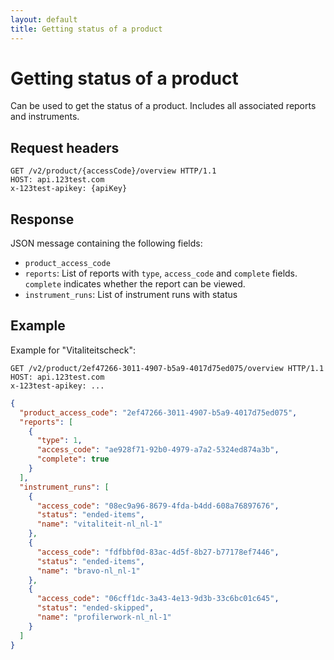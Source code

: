 ```yaml
---
layout: default
title: Getting status of a product
---
```


# Getting status of a product

Can be used to get the status of a product. Includes all associated reports and instruments.

## Request headers

```
GET /v2/product/{accessCode}/overview HTTP/1.1
HOST: api.123test.com
x-123test-apikey: {apiKey}
```

## Response

JSON message containing the following fields:

- `product_access_code`
- `reports`: List of reports with `type`, `access_code` and `complete` fields. `complete` indicates whether the report can be viewed.
- `instrument_runs`: List of instrument runs with status

## Example

Example for "Vitaliteitscheck":

```
GET /v2/product/2ef47266-3011-4907-b5a9-4017d75ed075/overview HTTP/1.1
HOST: api.123test.com
x-123test-apikey: ...
```

```json
{
  "product_access_code": "2ef47266-3011-4907-b5a9-4017d75ed075",
  "reports": [
    {
      "type": 1,
      "access_code": "ae928f71-92b0-4979-a7a2-5324ed874a3b",
      "complete": true
    }
  ],
  "instrument_runs": [
    {
      "access_code": "08ec9a96-8679-4fda-b4dd-608a76897676",
      "status": "ended-items",
      "name": "vitaliteit-nl_nl-1"
    },
    {
      "access_code": "fdfbbf0d-83ac-4d5f-8b27-b77178ef7446",
      "status": "ended-items",
      "name": "bravo-nl_nl-1"
    },
    {
      "access_code": "06cff1dc-3a43-4e13-9d3b-33c6bc01c645",
      "status": "ended-skipped",
      "name": "profilerwork-nl_nl-1"
    }
  ]
}
```
